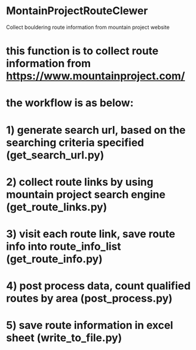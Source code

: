 # MontainProjectRouteClewer
Collect bouldering route information from mountain project website

# this function is to collect route information from https://www.mountainproject.com/
# the workflow is as below:
# 1) generate search url, based on the searching criteria specified (get_search_url.py)
# 2) collect route links by using mountain project search engine (get_route_links.py)
# 3) visit each route link, save route info into route_info_list (get_route_info.py)
# 4) post process data, count qualified routes by area (post_process.py)
# 5) save route information in excel sheet (write_to_file.py)
